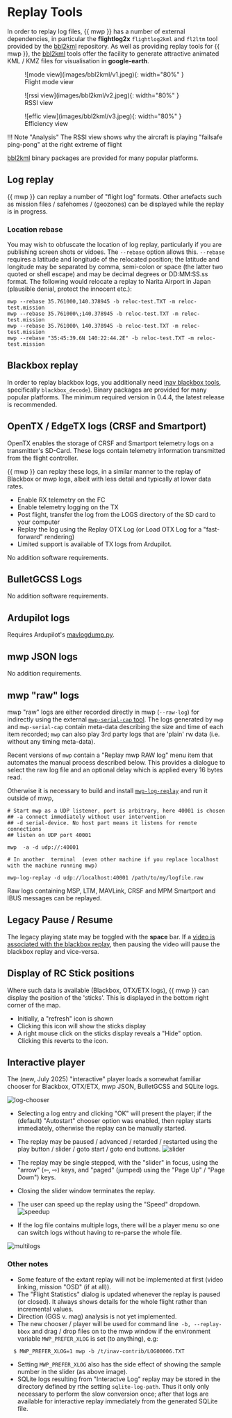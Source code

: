 # Replay Tools

In order to replay log files, {{ mwp }} has a number of external dependencies, in particular the **flightlog2x** `flightlog2kml` and `fl2ltm` tool provided by the [bbl2kml](https://github.com/stronnag/bbl2kml) repository. As well as providing replay tools for {{ mwp }}, the  [bbl2kml](https://github.com/stronnag/bbl2kml) tools offer the facility to generate  attractive animated KML / KMZ files for visualisation in **google-earth**.

<figure markdown>
![mode view](images/bbl2kml/v1.jpeg){: width="80%" }
<figcaption>Flight mode view</figcaption>
</figure>
<figure markdown>
![rssi view](images/bbl2kml/v2.jpeg){: width="80%" }
<figcaption>RSSI view</figcaption>
</figure>
<figure markdown>
![effic view](images/bbl2kml/v3.jpeg){: width="80%" }
<figcaption>Efficiency view</figcaption>
</figure>
!!! Note "Analysis"
    The RSSI view shows why the aircraft is playing "failsafe ping-pong" at the right extreme of flight

[bbl2kml](https://github.com/stronnag/bbl2kml) binary packages are provided for many popular platforms.

## Log replay

{{ mwp }} can replay a number of "flight log" formats. Other artefacts such as mission files / safehomes / (geozones) can be displayed while the replay is in progress.

### Location rebase

You may wish to obfuscate the location of log replay, particularly if you are publishing screen shots or vidoes. The `--rebase` option allows this. `--rebase` requires a latitude and longitude of the relocated position; the latitude and longitude may be separated by comma, semi-colon or space (the latter two quoted or shell escape) and may be decimal degrees or DD:MM:SS.ss format. The following would relocate a replay to Narita Airport in Japan (plausible denial, protect the innocent etc.):

    mwp --rebase 35.761000,140.378945 -b reloc-test.TXT -m reloc-test.mission
    mwp --rebase 35.761000\;140.378945 -b reloc-test.TXT -m reloc-test.mission
	mwp --rebase 35.761000\ 140.378945 -b reloc-test.TXT -m reloc-test.mission
	mwp --rebase "35:45:39.6N 140:22:44.2E" -b reloc-test.TXT -m reloc-test.mission

## Blackbox replay

In order to replay blackbox logs, you additionally need [inav blackbox tools](https://github.com/iNavFlight/blackbox-tools), specifically `blackbox_decode`). Binary packages are provided for many popular platforms. The minimum required version in 0.4.4, the latest release is recommended.

## OpenTX / EdgeTX logs (CRSF and Smartport)

OpenTX enables the storage of CRSF and Smartport telemetry logs on a transmitter's SD-Card. These logs contain telemetry information transmitted from the flight controller.

{{ mwp }} can replay these logs, in a similar manner to the replay of Blackbox or mwp logs, albeit with less detail and typically at lower data rates.

* Enable RX telemetry on the FC
* Enable telemetry logging on the TX
* Post flight, transfer the log from the LOGS directory of the SD card to your computer
* Replay the log using the Replay OTX Log (or Load OTX Log for a "fast-forward" rendering)
* Limited support is available of TX logs from Ardupilot.

No addition software requirements.

## BulletGCSS Logs

No addition software requirements.

## Ardupilot logs

Requires Ardupilot's [mavlogdump.py](https://github.com/ArduPilot/pymavlink).

## mwp JSON logs

No addition requirements.

## mwp "raw" logs

mwp "raw" logs are either recorded directly in mwp (`--raw-log`) for indirectly using the external [`mwp-serial-cap` tool](https://github.com/stronnag/mwptools/blob/master/cmd/mwp-serial-cap/README.md).  The logs generated by `mwp` and `mwp-serial-cap` contain meta-data describing the size and time of each item recorded; `mwp` can also play 3rd party logs that are 'plain' rw data (i.e. without any timing meta-data).

Recent versions of `mwp` contain a "Replay mwp RAW log" menu item that automates the manual process described below. This provides a dialogue to select the raw log file and an optional delay which is applied every 16 bytes read.

Otherwise it is necessary to build and install [`mwp-log-replay`](https://github.com/stronnag/mwptools/blob/master/src/samples/mwp-log-replay/README.md) and run it outside of mwp,

    # Start mwp as a UDP listener, port is arbitrary, here 40001 is chosen
    ## -a connect immediately without user intervention
    ## -d serial-device. No host part means it listens for remote connections
    ## listen on UDP port 40001

    mwp  -a -d udp://:40001

    # In another  terminal  (even other machine if you replace localhost with the machine running mwp)

    mwp-log-replay -d udp://localhost:40001 /path/to/my/logfile.raw

Raw logs containing MSP, LTM, MAVLink, CRSF and MPM Smartport and IBUS messages can be replayed.

## Legacy Pause / Resume

The legacy playing state may be toggled with the **space** bar. If a [video is associated with the blackbox replay](mwp_video_player.md), then pausing the video will pause the blackbox replay and vice-versa.

## Display of RC Stick positions

Where such data is available (Blackbox, OTX/ETX logs), {{ mwp }} can display the position of the 'sticks'. This is displayed in the bottom right corner of the map.

* Initially, a "refresh" icon is shown
* Clicking this icon will show the sticks display
* A right mouse click on the sticks display reveals a "Hide" option. Clicking this reverts to the icon.

## Interactive player

The (new, July 2025) "interactive" player loads a somewhat familiar chooser for Blackbox, OTX/ETX, mwp JSON, BulletGCSS and SQLite logs.

![log-chooser](images/mwp-interactive-replay-chooser.png)

* Selecting a log entry and clicking "OK" will present the player; if the (default) "Autostart" chooser option was enabled, then replay starts immediately, otherwise the replay can be manually started.
* The replay may be paused / advanced / retarded / restarted using the play button / slider / goto start / goto end buttons.
  ![slider](images/mwp-play-slider.png)
* The replay may be single stepped, with the "slider" in focus,  using the "arrow" (⇦, ⇨) keys, and "paged" (jumped) using the "Page Up" / "Page Down") keys.
* Closing the slider window terminates the replay.
* The user can speed up the replay using the "Speed" dropdown.
  ![speedup](images/mwp-sql-speed.png)

* If the log file contains multiple logs,  there will be a player menu so one can switch logs without having to re-parse the whole file.

![multilogs](https://github.com/user-attachments/assets/f30d9c45-4730-4e65-b6f0-7924bc1e3b98)

### Other notes

* Some feature of the extant replay will not be implemented at first (video linking, mission "OSD" (if at all)).
* The "Flight Statistics" dialog is updated whenever the replay is paused (or closed). It always shows details for  the whole flight rather than incremental  values.
* Direction (GGS v. mag) analysis is not yet implemented.
* The new chooser / player will be used for command line` -b, --replay-bbox` and drag / drop files on to the mwp window if the environment variable `MWP_PREFER_XLOG` is set (to anything), e.g:
```
  $ MWP_PREFER_XLOG=1 mwp -b /t/inav-contrib/LOG00006.TXT
```
* Setting `MWP_PREFER_XLOG` also has the side effect of showing the sample number in the slider (as above image).
* SQLite logs resulting from "Interactve Log" replay may be stored in the directory defined by rthe setting `sqlite-log-path`. Thus it only only necessary to perform the slow conversion once; after that logs are available for interactive replay immediately from the generated SQLite file.
